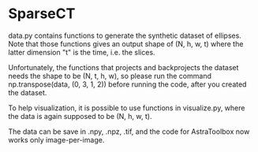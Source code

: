 # SparseCT

data.py contains functions to generate the synthetic dataset of ellipses. Note that those functions gives an output shape of (N, h, w, t) where the latter dimension "t" is the time, i.e. the slices.

Unfortunately, the functions that projects and backprojects the dataset needs the shape to be (N, t, h, w), so please run the command np.transpose(data, (0, 3, 1, 2)) before running the code, after you created the dataset.

To help visualization, it is possible to use functions in visualize.py, where the data is again supposed to be (N, h, w, t).

The data can be save in .npy, .npz, .tif, and the code for AstraToolbox now works only image-per-image.
